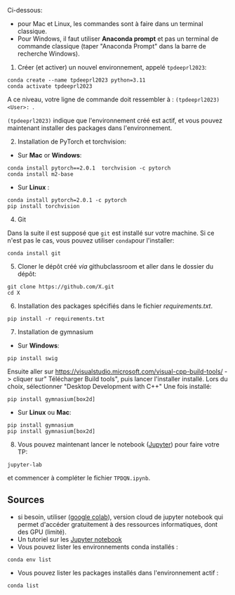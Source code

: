 
Ci-dessous:
* pour Mac et Linux, les commandes sont à faire dans un terminal classique. 
* Pour Windows, il faut utiliser **Anaconda prompt** et pas un terminal de commande classique (taper "Anaconda Prompt" dans la barre de recherche Windows). 

1. Créer (et activer) un nouvel environnement, appelé `tpdeeprl2023`:

```
conda create --name tpdeeprl2023 python=3.11
conda activate tpdeeprl2023
```

A ce niveau, votre ligne de commande doit ressembler à : `(tpdeeprl2023) <User>: `. 

`(tpdeeprl2023)` indique que l'environnement créé est actif, et vous pouvez maintenant installer des packages dans l'environnement.


2. Installation de PyTorch et torchvision:

-  Sur __Mac__ or __Windows__: 
```
conda install pytorch==2.0.1  torchvision -c pytorch
conda install m2-base
```
- Sur __Linux__ : 
```
conda install pytorch=2.0.1 -c pytorch 
pip install torchvision
```
4. Git

Dans la suite il est supposé que `git` est installé sur votre machine. Si ce n'est pas le cas, vous pouvez utiliser `conda`pour l'installer:
```
conda install git
```

5. Cloner le dépôt créé *via* githubclassroom et aller dans le dossier du dépôt:
```
git clone https://github.com/X.git
cd X
```

6. Installation des packages spécifiés dans le fichier *requirements.txt*.
```
pip install -r requirements.txt
```
7. Installation de gymnasium
-  Sur __Windows__:
```
pip install swig
```
Ensuite aller sur https://visualstudio.microsoft.com/visual-cpp-build-tools/
 -> cliquer sur" Télécharger Build tools", puis lancer l'installer installé. Lors du choix, sélectionner "Desktop Development with C++"
Une fois installé:
```
pip install gymnasium[box2d]
```

- Sur __Linux__ ou __Mac__: 
```
pip install gymnasium
pip install gymnasium[box2d]
```



8. Vous pouvez maintenant lancer le notebook ([Jupyter](https://jupyter.org)) pour faire votre TP:
```
jupyter-lab
```
et commencer à compléter le fichier `TPDQN.ipynb`.

## Sources

- si besoin, utiliser ([google colab](https://colab.research.google.com/?hl=fr)), version cloud de jupyter notebook qui  permet d'accéder gratuitement à des ressources informatiques, dont des GPU (limité).
- Un tutoriel sur les [Jupyter notebook](https://python.sdv.univ-paris-diderot.fr/18_jupyter/)
- Vous pouvez lister les environnements conda installés :
```
conda env list
```
- Vous pouvez lister les packages installés dans l'environnement actif :
```
conda list
```

